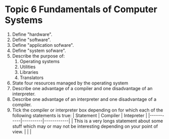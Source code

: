 # Topic 6 Fundamentals of Computer Systems

1. Define "hardware".
1. Define "software".
1. Define "application sofware".
1. Define "system sofware".
1. Describe the purpose of:
    1. Operating systems
    1. Utilities
    1. Libraries
    1. Translators
1. State four resources managed by the operating system
1. Describe one advantage of a compiler and one disadvantage of an interpreter.
1. Describe one advantage of an interpreter and one disadvantage of a compiler.
1. Tick the compiler or interpreter box depending on for which each of the following statements is true:
| Statement | Compiler | Intepreter |
|-----------|----------|------------|
| This is a very longs statement about some stuff which may or may not be interesting depending on your point of view. |  |  |

